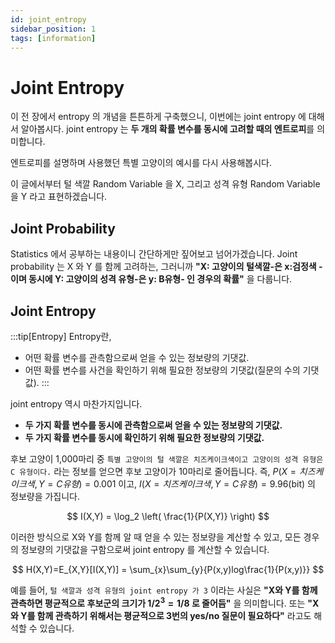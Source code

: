 ```yaml
---
id: joint_entropy
sidebar_position: 1
tags: [information]
---
```

# Joint Entropy

이 전 장에서 entropy 의 개념을 튼튼하게 구축했으니, 이번에는 joint entropy 에 대해서 알아봅시다. joint entropy 는 **두 개의 확률 변수를 동시에 고려할 때의 엔트로피**를 의미합니다.

엔트로피를 설명하며 사용했던 특별 고양이의 예시를 다시 사용해봅시다. 

이 글에서부터 털 색깔 Random Variable 을 X, 그리고 성격 유형 Random Variable 을 Y 라고 표현하겠습니다. 

## Joint Probability

Statistics 에서 공부하는 내용이니 간단하게만 짚어보고 넘어가겠습니다. Joint probability 는 X 와 Y 를 함께 고려하는, 그러니까 **"X: 고양이의 털색깔-은 x:검정색 -이며 동시에 Y: 고양이의 성격 유형-은 y: B유형- 인 경우의 확률"** 을 다룹니다.

## Joint Entropy

:::tip[Entropy]
Entropy란,
- 어떤 확률 변수를 관측함으로써 얻을 수 있는 정보량의 기댓값. 
- 어떤 확률 변수를 사건을 확인하기 위해 필요한 정보량의 기댓값(질문의 수의 기댓값).
:::

joint entropy 역시 마찬가지입니다.

- **두 가지 확률 변수를 동시에 관측함으로써 얻을 수 있는 정보량의 기댓값.**
- **두 가지 확률 변수를 동시에 확인하기 위해 필요한 정보량의 기댓값.**

후보 고양이 1,000마리 중 `특별 고양이의 털 색깔은 치즈케이크색이고 고양이의 성격 유형은 C 유형이다.` 라는 정보를 얻으면 후보 고양이가 10마리로 줄어듭니다. 즉, $P(X=치즈케이크색, Y=C유형)=0.001$ 이고, $I(X=치즈케이크색, Y=C유형)=9.96\text{(bit)}$ 의 정보량을 가집니다.

$$
I(X,Y) = \log_2 \left( \frac{1}{P(X,Y)} \right)
$$

이러한 방식으로 X와 Y를 함께 알 때 얻을 수 있는 정보량을 계산할 수 있고, 모든 경우의 정보량의 기댓값을 구함으로써 joint entropy 를 계산할 수 있습니다.

$$
H(X,Y)=E_{X,Y}[I(X,Y)] = \sum_{x}\sum_{y}{P(x,y)log\frac{1}{P(x,y)}}
$$

예를 들어, `털 색깔과 성격 유형의 joint entropy 가 3` 이라는 사실은 **"X와 Y를 함께 관측하면 평균적으로 후보군의 크기가 $1/2^3=1/8$ 로 줄어듬"** 을 의미합니다. 또는 **"X와 Y를 함께 관측하기 위해서는 평균적으로 3번의 yes/no 질문이 필요하다"** 라고도 해석할 수 있습니다.

